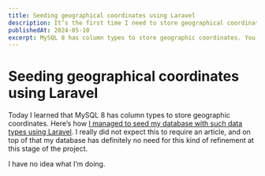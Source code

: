 ```yaml
---
title: Seeding geographical coordinates using Laravel
description: It’s the first time I need to store geographical coordinates in a database
publishedAt: 2024-05-10
excerpt: MySQL 8 has column types to store geographic coordinates. You probably don’t need them, and [me neither]().
---
```


# Seeding geographical coordinates using Laravel

<datetime :date="$frontmatter.publishedAt" formatter="longdate"/>

Today I learned that MySQL 8 has column types to store geographic coordinates. Here’s how [I managed to seed my database with such data types using Laravel](../articles/laravel-mysql-geography-seed.md). I really did not expect this to require an article, and on top of that my database has definitely no need for this kind of refinement at this stage of the project.

I have no idea what I’m doing.
